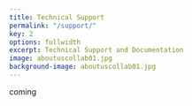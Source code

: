 ```yaml
---
title: Technical Support
permalink: "/support/"
key: 2
options: fullwidth
excerpt: Technical Support and Documentation
image: aboutuscollab01.jpg
background-image: aboutuscollab01.jpg
---
```


coming
